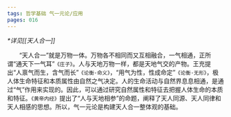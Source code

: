 ```yaml
---
tags: 哲学基础 气一元论/应用
pages: 016
---
```

*<dfn>\*</dfn>详见[[天人合一]]*

&emsp;&emsp;“天人合一”就是万物一体。万物各不相同而又互相融合，一气相通，正所谓“通天下一气耳”`《庄子》`。人与天地万物一样，都是天地气交的产物。王充提出“人禀气而生，含气而长”`《论衡·命义》`，“用气为性，性成命定”`《论衡·无形》`，极人体生命特征和本质属性由自然之气决定。人的生命活动与自然界息息相通，是通过“气”作用来实现的。因此，可以通过研究自然属性和特征去把握人体生命的本质和特征。`《黄帝内经》`提出了“人与天地相参”的命题，阐释了天人同源、天人同律和天人相感的思想。所以，气一元论是构建天人合一整体观的基础。